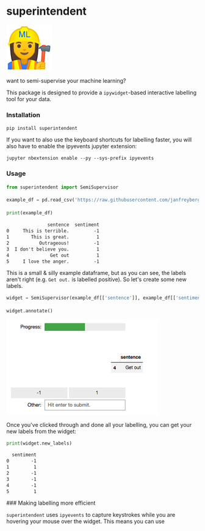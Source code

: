 # superintendent

![](logo.png)

want to semi-supervise your machine learning?

This package is designed to provide a `ipywidget`-based interactive labelling tool for your data.

### Installation

```
pip install superintendent
```

If you want to also use the keyboard shortcuts for labelling faster, you will
also have to enable the ipyevents jupyter extension:

```
jupyter nbextension enable --py --sys-prefix ipyevents
```

### Usage

```python
from superintendent import SemiSupervisor

example_df = pd.read_csv('https://raw.githubusercontent.com/janfreyberg/superintendent/master/example_test.csv')

print(example_df)
```

```
               sentence  sentiment
0     This is terrible.         -1
1        This is great.          1
2           Outrageous!         -1
3  I don't believe you.          1
4               Get out          1
5     I love the anger.         -1
```

This is a small & silly example dataframe, but as you can see, the labels aren't
right (e.g. `Get out.` is labelled positive). So let's create some new labels.

```python
widget = SemiSupervisor(example_df[['sentence']], example_df[['sentiment']])

widget.annotate()
```

![](screenshot.png)

Once you've clicked through and done all your labelling, you can get your new
labels from the widget:

```python
print(widget.new_labels)
```

```
  sentiment
0        -1
1         1
2        -1
3        -1
4        -1
5         1
```

### Making labelling more efficient

`superintendent` uses `ipyevents` to capture keystrokes while you are hovering
your mouse over the widget. This means you can use
